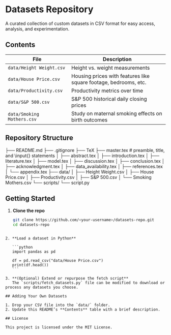 # Datasets Repository

A curated collection of custom datasets in CSV format for easy access, analysis, and experimentation.

## Contents

| File                             | Description                                                       |
| -------------------------------- | ----------------------------------------------------------------- |
| `data/Height Weight.csv`         | Height vs. weight measurements                                    |
| `data/House Price.csv`           | Housing prices with features like square footage, bedrooms, etc. |
| `data/Productivity.csv`          | Productivity metrics over time                                    |
| `data/S&P 500.csv`               | S&P 500 historical daily closing prices                           |
| `data/Smoking Mothers.csv`       | Study on maternal smoking effects on birth outcomes               |

## Repository Structure
├── README.md
├── .gitignore
├── TeX
    ├── master.tex                  # preamble, title, and \input{} statements
│   ├── abstract.tex
│   ├── introduction.tex
│   ├── literature.tex
│   ├── model.tex
│   ├── discussion.tex
│   ├── conclusion.tex
│   ├── acknowledgment.tex
│   ├── data_availability.tex
│   ├── references.tex
│   └── appendix.tex
├── data/
│   ├── Height Weight.csv
│   ├── House Price.csv
│   ├── Productivity.csv
│   ├── S&P 500.csv
│   └── Smoking Mothers.csv
└── scripts/
    └── script.py


## Getting Started

1. **Clone the repo**  
   ```bash
   git clone https://github.com/<your-username>/datasets-repo.git
   cd datasets-repo
````

2. **Load a dataset in Python**

   ```python
   import pandas as pd

   df = pd.read_csv("data/House Price.csv")
   print(df.head())
   ```

3. **(Optional) Extend or repurpose the fetch script**
   The `scripts/fetch_datasets.py` file can be modified to download or process any datasets you choose.

## Adding Your Own Datasets

1. Drop your CSV file into the `data/` folder.
2. Update this README’s **Contents** table with a brief description.

## License

This project is licensed under the MIT License.

